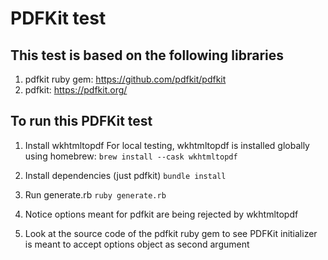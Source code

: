 # PDFKit test

## This test is based on the following libraries
1. pdfkit ruby gem: https://github.com/pdfkit/pdfkit
2. pdfkit: https://pdfkit.org/

## To run this PDFKit test
1. Install wkhtmltopdf
For local testing, wkhtmltopdf is installed globally using homebrew:
`brew install --cask wkhtmltopdf`

2. Install dependencies (just pdfkit)
`bundle install`

3. Run generate.rb
`ruby generate.rb`

4. Notice options meant for pdfkit are being rejected by wkhtmltopdf
5. Look at the source code of the pdfkit ruby gem to see PDFKit initializer is meant to accept options object as second argument